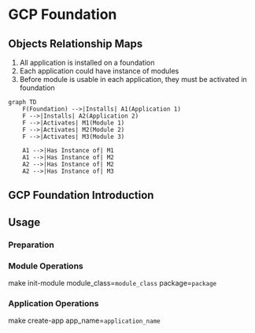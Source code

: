 # GCP Foundation
## Objects Relationship Maps
1. All application is installed on a foundation
2. Each application could have instance of modules
3. Before module is usable in each application, they must be activated in foundation
```mermaid
graph TD
    F(Foundation) -->|Installs| A1(Application 1)
    F -->|Installs| A2(Application 2)
    F -->|Activates| M1(Module 1)
    F -->|Activates| M2(Module 2)
    F -->|Activates| M3(Module 3)

    A1 -->|Has Instance of| M1
    A1 -->|Has Instance of| M2
    A2 -->|Has Instance of| M2
    A2 -->|Has Instance of| M3
```

## GCP Foundation Introduction
## Usage
### Preparation

### Module Operations
make init-module module_class=`module_class` package=`package`

### Application Operations
make create-app app_name=`application_name`
